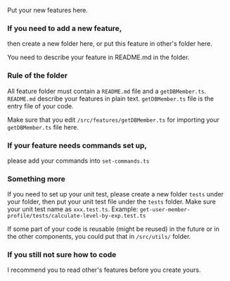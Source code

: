 Put your new features here. 

### If you need to add a new feature, 
then create a new folder here, or put this feature in other's folder here. 

You need to describe your feature in README.md in the folder. 

### Rule of the folder
All feature folder must contain a ```README.md``` file and a ```getDBMember.ts```. ```README.md``` describe your features in plain text. ```getDBMember.ts``` file is the entry file of your code. 

Make sure that you edit ```/src/features/getDBMember.ts``` for importing your  ```getDBMember.ts``` file here. 

### If your feature needs commands set up, 

please add your commands into ```set-commands.ts```


### Something more
If you need to set up your unit test, please create a new folder ```tests``` under your folder, then put your unit test file under the ```tests``` folder. Make sure your unit test name as ```xxx.test.ts```. Example: ```get-user-member-profile/tests/calculate-level-by-exp.test.ts```

If some part of your code is reusable (might be reused) in the future or in the other components, you could put that in ```/src/utils/``` folder. 


### If you still not sure how to code

I recommend you to read other's features before you create yours. 
